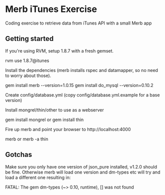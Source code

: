 # Merb iTunes Exercise

Coding exercise to retrieve data from iTunes API with a small Merb app

## Getting started

If you're using RVM, setup 1.8.7 with a fresh gemset.

  rvm use 1.8.7@itunes

Install the dependencies (merb installs rspec and datamapper, so no need to worry about those).

  gem install merb --version=1.0.15
  gem install do_mysql --version=0.10.2

Create config/database.yml (copy config/database.yml.example for a base version)

Install mongrel/thin/other to use as a webserver

  gem install mongrel
  or
  gem install thin

Fire up merb and point your browser to http://localhost:4000

  merb
  or
  merb -a thin

## Gotchas

Make sure you only have one version of json_pure installed, v1.2.0 should be fine.
Otherwise merb will load one version and dm-types etc will try and load a different one resulting in:

  FATAL: The gem dm-types (~> 0.10, runtime), [] was not found

